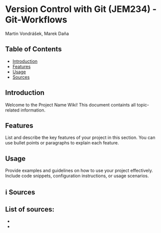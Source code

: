# Version Control with Git (JEM234) - Git-Workflows
Martin Vondrášek, Marek Daňa

## Table of Contents
- [Introduction](#introduction)
- [Features](#features)
- [Usage](#usage)
- [Sources](#sources)

## Introduction
Welcome to the Project Name Wiki! This document containts all topic-related information.

## Features
List and describe the key features of your project in this section. You can use bullet points or paragraphs to explain each feature.

## Usage
Provide examples and guidelines on how to use your project effectively. Include code snippets, configuration instructions, or usage scenarios.

## :information_source: Sources
List of sources:
- 
-
-

